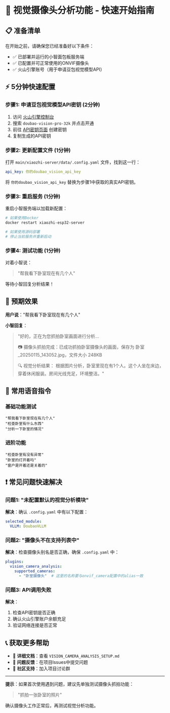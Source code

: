 # 🚀 视觉摄像头分析功能 - 快速开始指南

## 📋 准备清单

在开始之前，请确保您已经准备好以下条件：

- ✅ 已部署并运行的小智面包板服务端
- ✅ 已配置并可正常使用的ONVIF摄像头
- ✅ 火山引擎账号（用于申请豆包视觉模型API）

## ⚡ 5分钟快速配置

### 步骤1: 申请豆包视觉模型API密钥 (2分钟)

1. 访问 [火山引擎控制台](https://console.volcengine.com/ark/region:ark+cn-beijing/openManagement)
2. 搜索 `doubao-vision-pro-32k` 并点击开通
3. 前往 [API密钥页面](https://console.volcengine.com/ark/region:ark+cn-beijing/apiKey) 创建密钥
4. 复制生成的API密钥

### 步骤2: 更新配置文件 (1分钟)

打开 `main/xiaozhi-server/data/.config.yaml` 文件，找到这一行：
```yaml
api_key: 你的doubao_vision_api_key
```
将 `你的doubao_vision_api_key` 替换为步骤1中获取的真实API密钥。

### 步骤3: 重启服务 (1分钟)

重启小智服务端以加载新配置：
```bash
# 如果使用Docker
docker restart xiaozhi-esp32-server

# 如果使用源码部署
# 停止当前服务并重新启动
```

### 步骤4: 测试功能 (1分钟)

对着小智说：
> "帮我看下卧室现在有几个人"

等待小智回复分析结果！

## 🎯 预期效果

**用户说**："帮我看下卧室现在有几个人"

**小智回复**：
> "好的，正在为您抓拍卧室画面进行分析... 
> 
> 📷 摄像头抓拍完成：已成功抓拍卧室摄像头的画面，保存为 卧室_20250115_143052.jpg，文件大小 248KB
> 
> 🔍 视觉分析结果：
> 根据图片分析，卧室里现在有1个人。这个人坐在床边，穿着休闲服装。房间光线充足，环境整洁。"

## 🔧 常用语音指令

### 基础功能测试
```
"帮我看下卧室现在有几个人"
"检查卧室有什么东西"
"分析一下卧室的情况"
```

### 进阶功能
```
"检查卧室有没有异常"
"卧室的灯开着吗"
"窗户是开着还是关着的"
```

## ❗ 常见问题快速解决

### 问题1: "未配置默认的视觉分析模块"
**解决**：确认 `.config.yaml` 中有以下配置：
```yaml
selected_module:
  VLLM: DoubaoVLLM
```

### 问题2: "摄像头不在支持列表中"
**解决**：检查摄像头别名是否正确，确保 `.config.yaml` 中：
```yaml
plugins:
  vision_camera_analysis:
    supported_cameras:
      - "卧室摄像头"  # 这里的名称要与onvif_camera配置中的alias一致
```

### 问题3: API调用失败
**解决**：
1. 检查API密钥是否正确
2. 确认火山引擎账户余额充足
3. 验证网络连接是否正常

## 📞 获取更多帮助

- 📖 **详细文档**：查看 `VISION_CAMERA_ANALYSIS_SETUP.md`
- 🐛 **问题反馈**：在项目Issues中提交问题
- 💬 **社区支持**：加入项目讨论群

---

**提示**：如果首次使用遇到问题，建议先单独测试摄像头抓拍功能：
> "抓拍一张卧室的照片"

确认摄像头工作正常后，再测试视觉分析功能。 
